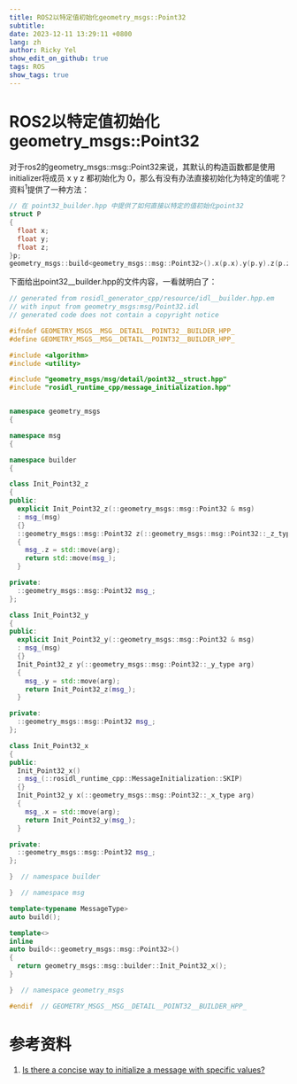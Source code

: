 ```yaml
---
title: ROS2以特定值初始化geometry_msgs::Point32
subtitle:
date: 2023-12-11 13:29:11 +0800
lang: zh
author: Ricky Yel
show_edit_on_github: true
tags: ROS
show_tags: true
---
```


<!--more-->

# ROS2以特定值初始化geometry_msgs::Point32

对于ros2的geometry_msgs::msg::Point32来说，其默认的构造函数都是使用initializer将成员 x y z 都初始化为 0，那么有没有办法直接初始化为特定的值呢？资料<sup>1</sup>提供了一种方法：

```cpp
// 在 point32_builder.hpp 中提供了如何直接以特定的值初始化point32
struct P
{
  float x;
  float y;
  float z;
}p;
geometry_msgs::build<geometry_msgs::msg::Point32>().x(p.x).y(p.y).z(p.z);
```

下面给出point32__builder.hpp的文件内容，一看就明白了：
```cpp
// generated from rosidl_generator_cpp/resource/idl__builder.hpp.em
// with input from geometry_msgs:msg/Point32.idl
// generated code does not contain a copyright notice

#ifndef GEOMETRY_MSGS__MSG__DETAIL__POINT32__BUILDER_HPP_
#define GEOMETRY_MSGS__MSG__DETAIL__POINT32__BUILDER_HPP_

#include <algorithm>
#include <utility>

#include "geometry_msgs/msg/detail/point32__struct.hpp"
#include "rosidl_runtime_cpp/message_initialization.hpp"


namespace geometry_msgs
{

namespace msg
{

namespace builder
{

class Init_Point32_z
{
public:
  explicit Init_Point32_z(::geometry_msgs::msg::Point32 & msg)
  : msg_(msg)
  {}
  ::geometry_msgs::msg::Point32 z(::geometry_msgs::msg::Point32::_z_type arg)
  {
    msg_.z = std::move(arg);
    return std::move(msg_);
  }

private:
  ::geometry_msgs::msg::Point32 msg_;
};

class Init_Point32_y
{
public:
  explicit Init_Point32_y(::geometry_msgs::msg::Point32 & msg)
  : msg_(msg)
  {}
  Init_Point32_z y(::geometry_msgs::msg::Point32::_y_type arg)
  {
    msg_.y = std::move(arg);
    return Init_Point32_z(msg_);
  }

private:
  ::geometry_msgs::msg::Point32 msg_;
};

class Init_Point32_x
{
public:
  Init_Point32_x()
  : msg_(::rosidl_runtime_cpp::MessageInitialization::SKIP)
  {}
  Init_Point32_y x(::geometry_msgs::msg::Point32::_x_type arg)
  {
    msg_.x = std::move(arg);
    return Init_Point32_y(msg_);
  }

private:
  ::geometry_msgs::msg::Point32 msg_;
};

}  // namespace builder

}  // namespace msg

template<typename MessageType>
auto build();

template<>
inline
auto build<::geometry_msgs::msg::Point32>()
{
  return geometry_msgs::msg::builder::Init_Point32_x();
}

}  // namespace geometry_msgs

#endif  // GEOMETRY_MSGS__MSG__DETAIL__POINT32__BUILDER_HPP_

```



# 参考资料

1. [Is there a concise way to initialize a message with specific values?](https://answers.ros.org/question/399059/is-there-a-concise-way-to-initialize-a-message-with-specific-values/)